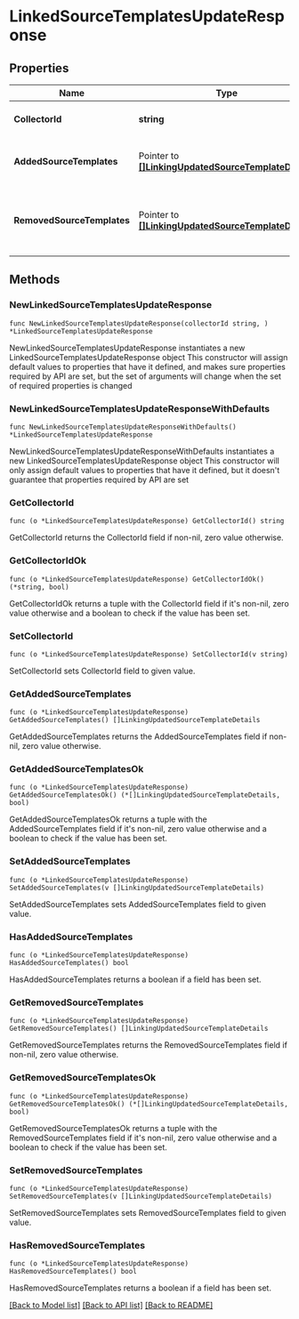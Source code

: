 # LinkedSourceTemplatesUpdateResponse

## Properties

Name | Type | Description | Notes
------------ | ------------- | ------------- | -------------
**CollectorId** | **string** | otCollector id for which tags are edited. | 
**AddedSourceTemplates** | Pointer to [**[]LinkingUpdatedSourceTemplateDetails**](LinkingUpdatedSourceTemplateDetails.md) | list of sourceTemplates which are linked to otCollector. | [optional] 
**RemovedSourceTemplates** | Pointer to [**[]LinkingUpdatedSourceTemplateDetails**](LinkingUpdatedSourceTemplateDetails.md) | list of sourceTemplates which are removed from otCollector linking. | [optional] 

## Methods

### NewLinkedSourceTemplatesUpdateResponse

`func NewLinkedSourceTemplatesUpdateResponse(collectorId string, ) *LinkedSourceTemplatesUpdateResponse`

NewLinkedSourceTemplatesUpdateResponse instantiates a new LinkedSourceTemplatesUpdateResponse object
This constructor will assign default values to properties that have it defined,
and makes sure properties required by API are set, but the set of arguments
will change when the set of required properties is changed

### NewLinkedSourceTemplatesUpdateResponseWithDefaults

`func NewLinkedSourceTemplatesUpdateResponseWithDefaults() *LinkedSourceTemplatesUpdateResponse`

NewLinkedSourceTemplatesUpdateResponseWithDefaults instantiates a new LinkedSourceTemplatesUpdateResponse object
This constructor will only assign default values to properties that have it defined,
but it doesn't guarantee that properties required by API are set

### GetCollectorId

`func (o *LinkedSourceTemplatesUpdateResponse) GetCollectorId() string`

GetCollectorId returns the CollectorId field if non-nil, zero value otherwise.

### GetCollectorIdOk

`func (o *LinkedSourceTemplatesUpdateResponse) GetCollectorIdOk() (*string, bool)`

GetCollectorIdOk returns a tuple with the CollectorId field if it's non-nil, zero value otherwise
and a boolean to check if the value has been set.

### SetCollectorId

`func (o *LinkedSourceTemplatesUpdateResponse) SetCollectorId(v string)`

SetCollectorId sets CollectorId field to given value.


### GetAddedSourceTemplates

`func (o *LinkedSourceTemplatesUpdateResponse) GetAddedSourceTemplates() []LinkingUpdatedSourceTemplateDetails`

GetAddedSourceTemplates returns the AddedSourceTemplates field if non-nil, zero value otherwise.

### GetAddedSourceTemplatesOk

`func (o *LinkedSourceTemplatesUpdateResponse) GetAddedSourceTemplatesOk() (*[]LinkingUpdatedSourceTemplateDetails, bool)`

GetAddedSourceTemplatesOk returns a tuple with the AddedSourceTemplates field if it's non-nil, zero value otherwise
and a boolean to check if the value has been set.

### SetAddedSourceTemplates

`func (o *LinkedSourceTemplatesUpdateResponse) SetAddedSourceTemplates(v []LinkingUpdatedSourceTemplateDetails)`

SetAddedSourceTemplates sets AddedSourceTemplates field to given value.

### HasAddedSourceTemplates

`func (o *LinkedSourceTemplatesUpdateResponse) HasAddedSourceTemplates() bool`

HasAddedSourceTemplates returns a boolean if a field has been set.

### GetRemovedSourceTemplates

`func (o *LinkedSourceTemplatesUpdateResponse) GetRemovedSourceTemplates() []LinkingUpdatedSourceTemplateDetails`

GetRemovedSourceTemplates returns the RemovedSourceTemplates field if non-nil, zero value otherwise.

### GetRemovedSourceTemplatesOk

`func (o *LinkedSourceTemplatesUpdateResponse) GetRemovedSourceTemplatesOk() (*[]LinkingUpdatedSourceTemplateDetails, bool)`

GetRemovedSourceTemplatesOk returns a tuple with the RemovedSourceTemplates field if it's non-nil, zero value otherwise
and a boolean to check if the value has been set.

### SetRemovedSourceTemplates

`func (o *LinkedSourceTemplatesUpdateResponse) SetRemovedSourceTemplates(v []LinkingUpdatedSourceTemplateDetails)`

SetRemovedSourceTemplates sets RemovedSourceTemplates field to given value.

### HasRemovedSourceTemplates

`func (o *LinkedSourceTemplatesUpdateResponse) HasRemovedSourceTemplates() bool`

HasRemovedSourceTemplates returns a boolean if a field has been set.


[[Back to Model list]](../README.md#documentation-for-models) [[Back to API list]](../README.md#documentation-for-api-endpoints) [[Back to README]](../README.md)



